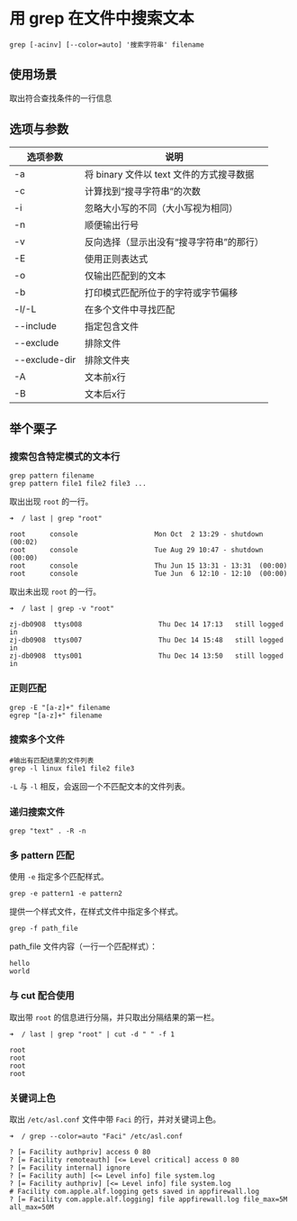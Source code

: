 # 用 grep 在文件中搜索文本

```
grep [-acinv] [--color=auto] '搜索字符串' filename
```

## 使用场景

取出符合查找条件的一行信息

## 选项与参数

| 选项参数 | 说明 |
| -- | -- |
| -a |  将 binary 文件以 text 文件的方式搜寻数据|
| -c | 计算找到“搜寻字符串”的次数 |
| -i | 忽略大小写的不同（大小写视为相同）|
| -n | 顺便输出行号 |
| -v | 反向选择（显示出没有“搜寻字符串”的那行） |
| -E | 使用正则表达式 |
| -o | 仅输出匹配到的文本 |
| -b | 打印模式匹配所位于的字符或字节偏移 |
| -l/-L | 在多个文件中寻找匹配 |
| --include | 指定包含文件 |
| --exclude | 排除文件 |
| --exclude-dir | 排除文件夹 |
| -A | 文本前x行 |
| -B | 文本后x行 |

## 举个栗子

### 搜索包含特定模式的文本行

```
grep pattern filename
grep pattern file1 file2 file3 ...
```

取出出现 `root` 的一行。

```
➜  / last | grep "root"

root      console                   Mon Oct  2 13:29 - shutdown  (00:02)
root      console                   Tue Aug 29 10:47 - shutdown  (00:00)
root      console                   Thu Jun 15 13:31 - 13:31  (00:00)
root      console                   Tue Jun  6 12:10 - 12:10  (00:00)
```

取出未出现 `root` 的一行。

```
➜  / last | grep -v "root"

zj-db0908  ttys008                   Thu Dec 14 17:13   still logged in
zj-db0908  ttys007                   Thu Dec 14 15:48   still logged in
zj-db0908  ttys001                   Thu Dec 14 13:50   still logged in

```

### 正则匹配

```
grep -E "[a-z]+" filename
egrep "[a-z]+" filename
```

### 搜索多个文件

```
#输出有匹配结果的文件列表
grep -l linux file1 file2 file3
```

`-L` 与 `-l` 相反，会返回一个不匹配文本的文件列表。

### 递归搜索文件

```
grep "text" . -R -n
```

### 多 pattern 匹配

使用 `-e` 指定多个匹配样式。

```
grep -e pattern1 -e pattern2
```

提供一个样式文件，在样式文件中指定多个样式。

```
grep -f path_file
```

path_file 文件内容（一行一个匹配样式）：

```
hello
world
```

### 与 cut 配合使用

取出带 `root` 的信息进行分隔，并只取出分隔结果的第一栏。

```
➜  / last | grep "root" | cut -d " " -f 1

root
root
root
root
```

### 关键词上色

取出 `/etc/asl.conf` 文件中带 `Faci` 的行，并对关键词上色。

```
➜  / grep --color=auto "Faci" /etc/asl.conf

? [= Facility authpriv] access 0 80
? [= Facility remoteauth] [<= Level critical] access 0 80
? [= Facility internal] ignore
? [= Facility auth] [<= Level info] file system.log
? [= Facility authpriv] [<= Level info] file system.log
# Facility com.apple.alf.logging gets saved in appfirewall.log
? [= Facility com.apple.alf.logging] file appfirewall.log file_max=5M all_max=50M
```




